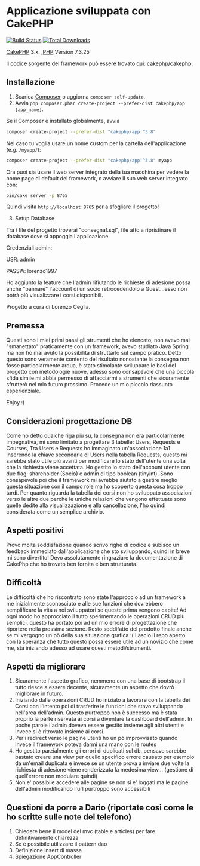 # Applicazione sviluppata con CakePHP

[![Build Status](https://img.shields.io/travis/cakephp/app/master.svg?style=flat-square)](https://travis-ci.org/cakephp/app)
[![Total Downloads](https://img.shields.io/packagist/dt/cakephp/app.svg?style=flat-square)](https://packagist.org/packages/cakephp/app)

[CakePHP](https://cakephp.org) 3.x.
,[PHP](https://www.php.net/downloads) Version 7.3.25

Il codice sorgente del framework può essere trovato qui: [cakephp/cakephp](https://github.com/cakephp/cakephp).

## Installazione

1. Scarica [Composer](https://getcomposer.org/doc/00-intro.md) o aggiorna `composer self-update`.
2. Avvia `php composer.phar create-project --prefer-dist cakephp/app [app_name]`.

Se il Composer è installato globalmente, avvia

```bash
composer create-project --prefer-dist "cakephp/app:^3.8"
```

Nel caso tu voglia usare un nome custom per la cartella dell'applicazione (e.g. `/myapp/`):

```bash
composer create-project --prefer-dist "cakephp/app:^3.8" myapp
```

Ora puoi sia usare il web server integrato della tua macchina per vedere la home page di default del framework, o avviare il suo web server integrato con:

```bash
bin/cake server -p 8765
```

Quindi visita `http://localhost:8765` per a sfogliare il progetto!

3. Setup Database

Tra i file del progetto troverai "consegnaf.sql", file atto a ripristinare il database dove si appoggia l'applicazione.

Credenziali admin:

USR:   admin

PASSW: lorenzo1997

Ho aggiunto la feature che l'admin rifiutando le richieste di adesione possa anche "bannare" l'account di un socio retrocedendolo a Guest...esso non potrà più visualizzare i corsi disponibili.

Progetto a cura di Lorenzo Ceglia.

## Premessa

Questi sono i miei primi passi gli strumenti che ho elencato, non avevo mai "smanettato" praticamente con un framework, avevo studiato Java Spring ma non ho mai avuto la possibilità
di sfruttarlo sul campo pratico.
Detto questo sono veramente contento del risultato nonostante la consegna non fosse particolarmente ardua, è stato stimolante sviluppare le basi del progetto con metodologie nuove, adesso sono consapevole che una piccola sfida simile mi abbia permesso di affacciarmi a strumenti che sicuramente sfrutterò nel mio futuro prossimo.
Procede un mio piccolo riassunto esperienziale.

Enjoy :)


## Considerazioni progettazione DB

Come ho detto qualche riga più su, la consegna non era particolarmente impegnativa, mi sono limitato a progettare 3 tabelle: Users, Requests e Courses,
Tra Users e Requests ho immaginato un'associazione 1a1 inserendo la chiave secondaria di Users nella tabella Requests, questo mi sarebbe stato utile più avanti per modificare lo stato dell'utente una volta che la richiesta viene accettata.
Ho gestito lo stato dell'account utente con due flag: shareholder (Socio) e admin di tipo boolean (tinyint).
Sono consapevole poi che il framework mi avrebbe aiutato a gestire meglio questa situazione con il campo role ma ho scoperto questa cosa troppo tardi.
Per quanto riguarda la tabella dei corsi non ho sviluppato associazioni verso le altre due perchè le uniche relazioni che vengono effettuate sono quelle dedite alla visualizzazione e alla cancellazione, l'ho quindi considerata come un semplice archivio.


## Aspetti positivi

Provo molta soddisfazione quando scrivo righe di codice e subisco un feedback immediato dall'applicazione che sto sviluppando, quindi in breve mi sono divertito!
Devo assolutamente ringraziare la documentazione di CakePhp che ho trovato ben fornita e ben strutturata.


## Difficoltà

Le difficoltà che ho riscontrato sono state l'approccio ad un framework a me inizialmente sconosciuto e alle sue funzioni che dovrebbero semplificare la vita a noi sviluppatori se queste prima vengono capite!
Ad ogni modo ho approcciato il tutto sperimentando le operazioni CRUD più semplici, questo ha portato poi ad un mio errore di progettazione che riporterò nella prossima sezione.
Resto soddifatto del prodotto finale anche se mi vergogno un pò della sua situazione grafica :(
Lascio il repo aperto con la speranza che tutto questo possa essere utile ad un novizio che come me, sta iniziando adesso ad usare questi metodi/strumenti.




## Aspetti da migliorare

1. Sicuramente l'aspetto grafico, nemmeno con una base di bootstrap il tutto riesce a essere decente, sicuramente un aspetto che dovrò migliorare in futuro.
2. Iniziando dalle operazioni CRUD ho iniziato a lavorare con la tabella dei Corsi con l'intento poi di trasferire le funzioni che stavo sviluppando nell'area dell'admin.
   Questo purtroppo non è successo ma è stata proprio la parte riservata ai corsi a diventare la dashboard dell'admin. In poche parole l'admin doveva essere gestito insieme agli    altri utenti e invece si è ritrovato insieme ai corsi.
3. Per i redirect verso le pagine utenti ho un pò improvvisato quando invece il framework poteva darmi una mano con le routes
4. Ho gestito parzialmente gli errori di duplicati sul db, pensavo sarebbe bastato creare una view per quello specifico errore causato per esempio da un'email duplicata  e          invece se un utente prova a inviare due volte la richiesta di adesione viene renderizzata la medesima view... (gestione di quell'errore non modulare quindi) 
5. Non e' possibile accedere alle pagine se non si e' loggati ma le pagine dell'admin modificando l'url purtroppo sono accessibili


## Questioni da porre a Dario (riportate così come le ho scritte sulle note del telefono)

1. Chiedere bene il model del mvc (table e articles) per fare definitivamente chiarezza
2. Se è possibile utilizzare il pattern dao
3. Definizione insert di massa
4. Spiegazione AppController
